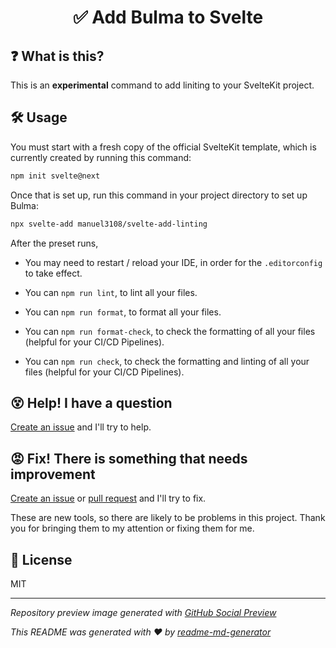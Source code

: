 <h1 align="center">✅ Add Bulma to Svelte</h1>

## ❓ What is this?
This is an **experimental** command to add liniting to your SvelteKit project.

## 🛠 Usage
You must start with a fresh copy of the official SvelteKit template, which is currently created by running this command:
```sh
npm init svelte@next
```

Once that is set up, run this command in your project directory to set up Bulma:
```sh
npx svelte-add manuel3108/svelte-add-linting
```

After the preset runs,
* You may need to restart / reload your IDE, in order for the `.editorconfig` to take effect.

* You can `npm run lint`, to lint all your files.

* You can `npm run format`, to format all your files.

* You can `npm run format-check`, to check the formatting of all your files (helpful for your CI/CD Pipelines).

* You can `npm run check`, to check the formatting and linting of all your files (helpful for your CI/CD Pipelines).

## 😵 Help! I have a question
[Create an issue](https://github.com/manuel3108/svelte-add-linting/issues/new) and I'll try to help.

## 😡 Fix! There is something that needs improvement
[Create an issue](https://github.com/manuel3108/svelte-add-linting/issues/new) or [pull request](https://github.com/manuel3108/svelte-add-linting/pulls) and I'll try to fix.

These are new tools, so there are likely to be problems in this project. Thank you for bringing them to my attention or fixing them for me.

## 📄 License
MIT

---

*Repository preview image generated with [GitHub Social Preview](https://social-preview.pqt.dev/)*

_This README was generated with ❤️ by [readme-md-generator](https://github.com/kefranabg/readme-md-generator)_
